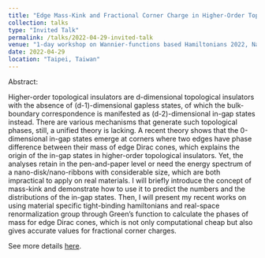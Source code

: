 ```yaml
---
title: "Edge Mass-Kink and Fractional Corner Charge in Higher-Order Topological Insulators"
collection: talks
type: "Invited Talk"
permalink: /talks/2022-04-29-invited-talk
venue: "1-day workshop on Wannier-functions based Hamiltonians 2022, National Center for Theoretical Sciences, Physics Division"
date: 2022-04-29
location: "Taipei, Taiwan"
---
```


Abstract:

Higher-order topological insulators are d-dimensional topological insulators with the absence of (d-1)-dimensional gapless states, of which the bulk-boundary correspondence is manifested as (d-2)-dimensional in-gap states instead. There are various mechanisms that generate such topological phases, still, a unified theory is lacking. A recent theory shows that the 0-dimensional in-gap states emerge at corners where two edges have phase difference between their mass of edge Dirac cones, which explains the origin of the in-gap states in higher-order topological insulators. Yet, the analyses retain in the pen-and-paper level or need the energy spectrum of a nano-disk/nano-ribbons with considerable size, which are both impractical to apply on real materials. I will briefly introduce the concept of mass-kink and demonstrate how to use it to predict the numbers and the distributions of the in-gap states. Then, I will present my recent works on using material specific tight-binding hamiltonians and real-space renormalization group through Green’s function to calculate the phases of mass for edge Dirac cones, which is not only computational cheap but also gives accurate values for fractional corner charges.

See more details [here](https://phys.ncts.ntu.edu.tw/act/actnews/1-40261922/home/introduction).

